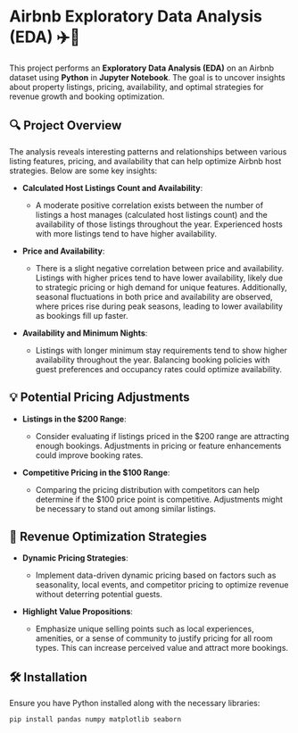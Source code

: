 # Airbnb Exploratory Data Analysis (EDA) ✈️🏡

This project performs an **Exploratory Data Analysis (EDA)** on an Airbnb dataset using **Python** in **Jupyter Notebook**. The goal is to uncover insights about property listings, pricing, availability, and optimal strategies for revenue growth and booking optimization.

## 🔍 Project Overview

The analysis reveals interesting patterns and relationships between various listing features, pricing, and availability that can help optimize Airbnb host strategies. Below are some key insights:

- **Calculated Host Listings Count and Availability**: 
  - A moderate positive correlation exists between the number of listings a host manages (calculated host listings count) and the availability of those listings throughout the year. Experienced hosts with more listings tend to have higher availability.

- **Price and Availability**:
  - There is a slight negative correlation between price and availability. Listings with higher prices tend to have lower availability, likely due to strategic pricing or high demand for unique features. Additionally, seasonal fluctuations in both price and availability are observed, where prices rise during peak seasons, leading to lower availability as bookings fill up faster.

- **Availability and Minimum Nights**: 
  - Listings with longer minimum stay requirements tend to show higher availability throughout the year. Balancing booking policies with guest preferences and occupancy rates could optimize availability.

## 💡 Potential Pricing Adjustments

- **Listings in the $200 Range**: 
  - Consider evaluating if listings priced in the $200 range are attracting enough bookings. Adjustments in pricing or feature enhancements could improve booking rates.

- **Competitive Pricing in the $100 Range**: 
  - Comparing the pricing distribution with competitors can help determine if the $100 price point is competitive. Adjustments might be necessary to stand out among similar listings.

## 🔑 Revenue Optimization Strategies

- **Dynamic Pricing Strategies**:
  - Implement data-driven dynamic pricing based on factors such as seasonality, local events, and competitor pricing to optimize revenue without deterring potential guests.

- **Highlight Value Propositions**:
  - Emphasize unique selling points such as local experiences, amenities, or a sense of community to justify pricing for all room types. This can increase perceived value and attract more bookings.

## 🛠️ Installation

Ensure you have Python installed along with the necessary libraries:

```bash
pip install pandas numpy matplotlib seaborn
